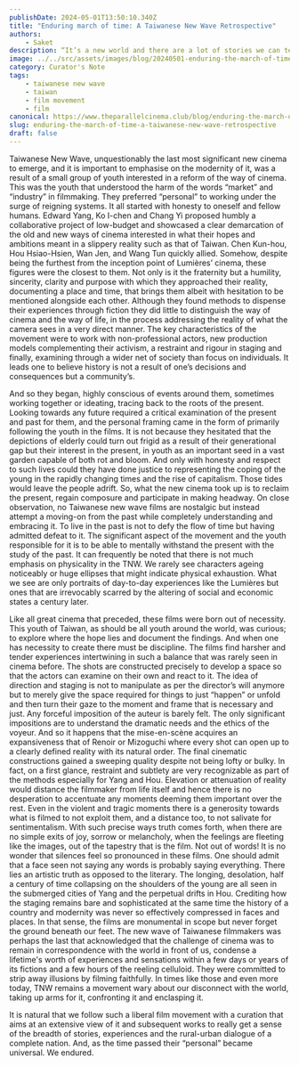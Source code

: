 ```yaml
---
publishDate: 2024-05-01T13:50:10.340Z
title: "Enduring march of time: A Taiwanese New Wave Retrospective"
authors:
    - Saket
description: “It’s a new world and there are a lot of stories we can tell each other.” – Edward Yang
image: ../../src/assets/images/blog/20240501-enduring-the-march-of-time-a-taiwanese-new-wave-retrospective.jpeg
category: Curator's Note
tags:
    - taiwanese new wave
    - taiwan
    - film movement
    - film
canonical: https://www.theparallelcinema.club/blog/enduring-the-march-of-time-a-taiwanese-new-wave-retrospective
slug: enduring-the-march-of-time-a-taiwanese-new-wave-retrospective
draft: false
---
```


Taiwanese New Wave, unquestionably the last most significant new cinema to emerge, and it is important to emphasise on the modernity of it, was a result of a small group of youth interested in a reform of the way of cinema. This was the youth that understood the harm of the words “market” and “industry” in filmmaking. They preferred “personal” to working under the surge of reigning systems. It all started with honesty to oneself and fellow humans. Edward Yang, Ko I-chen and Chang Yi proposed humbly a collaborative project of low-budget and showcased a clear demarcation of the old and new ways of cinema interested in what their hopes and ambitions meant in a slippery reality such as that of Taiwan. Chen Kun-hou, Hou Hsiao-Hsien, Wan Jen, and Wang Tun quickly allied. Somehow, despite being the furthest from the inception point of Lumières’ cinema, these figures were the closest to them. Not only is it the fraternity but a humility, sincerity, clarity and purpose with which they approached their reality, documenting a place and time, that brings them albeit with hesitation to be mentioned alongside each other. Although they found methods to dispense their experiences through fiction they did little to distinguish the way of cinema and the way of life, in the process addressing the reality of what the camera sees in a very direct manner. The key characteristics of the movement were to work with non-professional actors, new production models complementing their activism, a restraint and rigour in staging and finally, examining through a wider net of society than focus on individuals. It leads one to believe history is not a result of one’s decisions and consequences but a community’s.

And so they began, highly conscious of events around them, sometimes working together or ideating, tracing back to the roots of the present. Looking towards any future required a critical examination of the present and past for them, and the personal framing came in the form of primarily following the youth in the films. It is not because they hesitated that the depictions of elderly could turn out frigid as a result of their generational gap but their interest in the present, in youth as an important seed in a vast garden capable of both rot and bloom. And only with honesty and respect to such lives could they have done justice to representing the coping of the young in the rapidly changing times and the rise of capitalism. Those tides would leave the people adrift. So, what the new cinema took up is to reclaim the present, regain composure and participate in making headway. On close observation, no Taiwanese new wave films are nostalgic but instead attempt a moving-on from the past while completely understanding and embracing it. To live in the past is not to defy the flow of time but having admitted defeat to it. The significant aspect of the movement and the youth responsible for it is to be able to mentally withstand the present with the study of the past. It can frequently be noted that there is not much emphasis on physicality in the TNW. We rarely see characters ageing noticeably or huge ellipses that might indicate physical exhaustion. What we see are only portraits of day-to-day experiences like the Lumières but ones that are irrevocably scarred by the altering of social and economic states a century later.

Like all great cinema that preceded, these films were born out of necessity. This youth of Taiwan, as should be all youth around the world, was curious; to explore where the hope lies and document the findings. And when one has necessity to create there must be discipline. The films find harsher and tender experiences intertwining in such a balance that was rarely seen in cinema before. The shots are constructed precisely to develop a space so that the actors can examine on their own and react to it. The idea of direction and staging is not to manipulate as per the director’s will anymore but to merely give the space required for things to just “happen” or unfold and then turn their gaze to the moment and frame that is necessary and just. Any forceful imposition of the auteur is barely felt. The only significant impositions are to understand the dramatic needs and the ethics of the voyeur. And so it happens that the mise-en-scène acquires an expansiveness that of Renoir or Mizoguchi where every shot can open up to a clearly defined reality with its natural order. The final cinematic constructions gained a sweeping quality despite not being lofty or bulky. In fact, on a first glance, restraint and subtlety are very recognizable as part of the methods especially for Yang and Hou. Elevation or attenuation of reality would distance the filmmaker from life itself and hence there is no desperation to accentuate any moments deeming them important over the rest. Even in the violent and tragic moments there is a generosity towards what is filmed to not exploit them, and a distance too, to not salivate for sentimentalism. With such precise ways truth comes forth, when there are no simple exits of joy, sorrow or melancholy, when the feelings are fleeting like the images, out of the tapestry that is the film. Not out of words! It is no wonder that silences feel so pronounced in these films. One should admit that a face seen not saying any words is probably saying everything. There lies an artistic truth as opposed to the literary. The longing, desolation, half a century of time collapsing on the shoulders of the young are all seen in the submerged cities of Yang and the perpetual drifts in Hou. Crediting how the staging remains bare and sophisticated at the same time the history of a country and modernity was never so effectively compressed in faces and places. In that sense, the films are monumental in scope but never forget the ground beneath our feet.
The new wave of Taiwanese filmmakers was perhaps the last that acknowledged that the challenge of cinema was to remain in correspondence with the world in front of us, condense a lifetime's worth of experiences and sensations within a few days or years of its fictions and a few hours of the reeling celluloid. They were committed to strip away illusions by filming faithfully. In times like those and even more today, TNW remains a movement wary about our disconnect with the world, taking up arms for it, confronting it and enclasping it.

It is natural that we follow such a liberal film movement with a curation that aims at an extensive view of it and subsequent works to really get a sense of the breadth of stories, experiences and the rural-urban dialogue of a complete nation. And, as the time passed their “personal” became universal. We endured.
